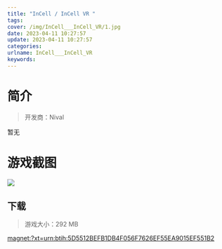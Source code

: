 ```yaml
---
title: "InCell / InCell VR "
tags: 
cover: /img/InCell___InCell_VR/1.jpg
date: 2023-04-11 10:27:57
update: 2023-04-11 10:27:57
categories: 
urlname: InCell___InCell_VR
keywords: 
---
```

# 简介

> 开发商：Nival

暂无

# 游戏截图

![](/img/InCell___InCell_VR/2.jpg)


## 下载

> 游戏大小：292 MB

[magnet:?xt=urn:btih:5D5512BEFB1DB4F056F7626EF55EA9015EF551B2](magnet:?xt=urn:btih:5D5512BEFB1DB4F056F7626EF55EA9015EF551B2)